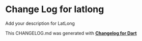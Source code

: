 # Change Log for latlong
Add your description for LatLong


This CHANGELOG.md was generated with [**Changelog for Dart**](https://pub.dartlang.org/packages/changelog)
